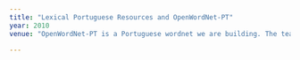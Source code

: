 ```yaml
---
title: "Lexical Portuguese Resources and OpenWordNet-PT"
year: 2010
venue: "OpenWordNet-PT is a Portuguese wordnet we are building. The team includes Alexandre Rademaker, Gerard de Melo, Livy Real, Claudia Freitas and Fabricio Chalub, amongst others. The code is in GitHub and there is a browsable interface"

---
```

